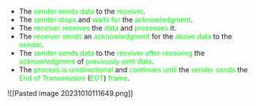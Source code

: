  - The <span style="color:#01ff07">sender sends data</span> to the <span style="color:#01ff07">receiver</span>.
 - The <span style="color:#01ff07">sender stops</span> and <span style="color:#01ff07">waits for</span> the <span style="color:#01ff07">acknowledgment</span>.
 - The <span style="color:#01ff07">receiver receives</span> the <span style="color:#01ff07">data</span> and <span style="color:#01ff07">processes</span> it.
 - The <span style="color:#01ff07">receiver sends</span> an <span style="color:#01ff07">acknowledgment</span> for the <span style="color:#01ff07">above data</span> to the <span style="color:#01ff07">sender</span>.
 - The <span style="color:#01ff07">sender sends</span> <span style="color:#01ff07">data</span> to the <span style="color:#01ff07">receiver</span> <span style="color:#01ff07">after receiving</span> the <span style="color:#01ff07">acknowledgment</span> of <span style="color:#01ff07">previously</span> <span style="color:#01ff07">sent data</span>.
 - The <span style="color:#01ff07">process is unidirectional</span> and <span style="color:#01ff07">continues until</span> the <span style="color:#01ff07">sender sends</span> the <span style="color:#01ff07">End of Transmission</span> (<span style="color:#01ff07">EOT</span>) <span style="color:#01ff07">frame</span>.

![[Pasted image 20231010111649.png]]